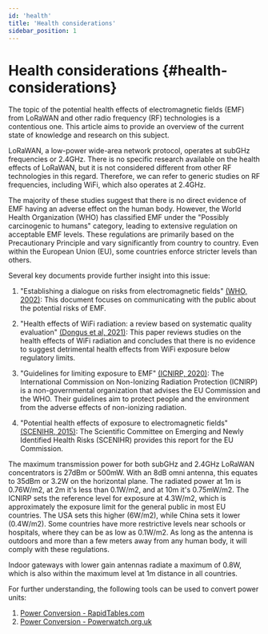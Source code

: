 ```yaml
---
id: 'health'
title: 'Health considerations'
sidebar_position: 1
---
```


# Health considerations {#health-considerations}

The topic of the potential health effects of electromagnetic fields (EMF) from LoRaWAN and other radio frequency (RF) technologies is a contentious one. This article aims to provide an overview of the current state of knowledge and research on this subject.

LoRaWAN, a low-power wide-area network protocol, operates at subGHz frequencies or 2.4GHz. There is no specific research available on the health effects of LoRaWAN, but it is not considered different from other RF technologies in this regard. Therefore, we can refer to generic studies on RF frequencies, including WiFi, which also operates at 2.4GHz.

The majority of these studies suggest that there is no direct evidence of EMF having an adverse effect on the human body. However, the World Health Organization (WHO) has classified EMF under the "Possibly carcinogenic to humans" category, leading to extensive regulation on acceptable EMF levels. These regulations are primarily based on the Precautionary Principle and vary significantly from country to country. Even within the European Union (EU), some countries enforce stricter levels than others.

Several key documents provide further insight into this issue:

1. "Establishing a dialogue on risks from electromagnetic fields" [(WHO, 2002)](WHO_-_2002_-_Establishing_a_dialogue_on_risks_from_electromagnetic_fields.pdf): This document focuses on communicating with the public about the potential risks of EMF.

2. "Health effects of WiFi radiation: a review based on systematic quality evaluation" [(Dongus et al, 2021)](Dongus_et_al_-_2021_-_Health_effects_of_WiFi_radiation_a_review_based_on_systematic_quality_evaluation.pdf): This paper reviews studies on the health effects of WiFi radiation and concludes that there is no evidence to suggest detrimental health effects from WiFi exposure below regulatory limits.

3. "Guidelines for limiting exposure to EMF" [(ICNIRP, 2020)](ICNIRP_-_2020_-_Guidelines_for_limiting_exposure_to_EMF.pdf): The International Commission on Non-Ionizing Radiation Protection (ICNIRP) is a non-governmental organization that advises the EU Commission and the WHO. Their guidelines aim to protect people and the environment from the adverse effects of non-ionizing radiation.

4. "Potential health effects of exposure to electromagnetic fields" [(SCENIHR, 2015)](SCENIHR_-_2015_-_Potential_health_effects_of_exposure_to_electromagnetic_fields.pdf): The Scientific Committee on Emerging and Newly Identified Health Risks (SCENIHR) provides this report for the EU Commission.

The maximum transmission power for both subGHz and 2.4GHz LoRaWAN concentrators is 27dBm or 500mW. With an 8dB omni antenna, this equates to 35dBm or 3.2W on the horizontal plane. The radiated power at 1m is 0.76W/m2, at 2m it's less than 0.1W/m2, and at 10m it's 0.75mW/m2. The ICNIRP sets the reference level for exposure at 4.3W/m2, which is approximately the exposure limit for the general public in most EU countries. The USA sets this higher (6W/m2), while China sets it lower (0.4W/m2). Some countries have more restrictive levels near schools or hospitals, where they can be as low as 0.1W/m2. As long as the antenna is outdoors and more than a few meters away from any human body, it will comply with these regulations.

Indoor gateways with lower gain antennas radiate a maximum of 0.8W, which is also within the maximum level at 1m distance in all countries.

For further understanding, the following tools can be used to convert power units:

1. [Power Conversion - RapidTables.com](https://www.rapidtables.com/convert/power/index.html)
2. [Power Conversion - Powerwatch.org.uk](https://www.powerwatch.org.uk/science/unitconversion.asp)
